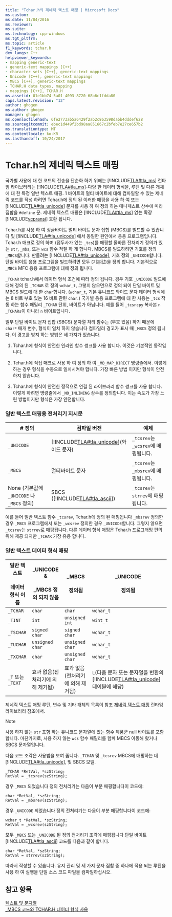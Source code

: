 ```yaml
---
title: "Tchar.h의 제네릭 텍스트 매핑 | Microsoft Docs"
ms.custom: 
ms.date: 11/04/2016
ms.reviewer: 
ms.suite: 
ms.technology: cpp-windows
ms.tgt_pltfrm: 
ms.topic: article
f1_keywords: tchar.h
dev_langs: C++
helpviewer_keywords:
- mapping generic-text
- generic-text mappings [C++]
- character sets [C++], generic-text mappings
- Unicode [C++], generic-text mappings
- MBCS [C++], generic-text mappings
- TCHAR.H data types, mapping
- mappings [C++], TCHAR.H
ms.assetid: 01e1bb74-5a01-4093-8720-68b6c1fdda80
caps.latest.revision: "12"
author: ghogen
ms.author: ghogen
manager: ghogen
ms.openlocfilehash: 6fe2773ab5a6429f2ab2c863598dabb4dddef628
ms.sourcegitcommit: ebec1d449f2bd98aa851667c2bfeb7e27ce657b2
ms.translationtype: MT
ms.contentlocale: ko-KR
ms.lasthandoff: 10/24/2017
---
```

# <a name="generic-text-mappings-in-tcharh"></a>Tchar.h의 제네릭 텍스트 매핑
국가별 사용에 대 한 코드의 전송을 단순화 하기 위해는 [!INCLUDE[TLA#tla_ms](../text/includes/tlasharptla_ms_md.md)] 런타임 라이브러리는 [!INCLUDE[TLA#tla_ms](../text/includes/tlasharptla_ms_md.md)]-다양 한 데이터 형식을, 루틴 및 다른 개체에 대 한 특정 일반 텍스트 매핑. 1 바이트의 멀티 바이트에 대해 컴파일할 수 있는 제네릭 코드를 작성 하려면 Tchar.h에 정의 된 이러한 매핑을 사용 하 여 또는 [!INCLUDE[TLA#tla_unicode](../atl-mfc-shared/reference/includes/tlasharptla_unicode_md.md)] 문자를 사용 하 여 정의 하는 매니페스트 상수에 따라 집합을 `#define` 문. 제네릭 텍스트 매핑은 [!INCLUDE[TLA#tla_ms](../text/includes/tlasharptla_ms_md.md)] 없는 확장 [!INCLUDE[vcpransi](../atl-mfc-shared/reference/includes/vcpransi_md.md)] 호환 됩니다.  
  
 Tchar.h를 사용 하 여 싱글바이트 멀티 바이트 문자 집합 (MBCS)를 빌드할 수 있습니다 및 [!INCLUDE[TLA#tla_unicode](../atl-mfc-shared/reference/includes/tlasharptla_unicode_md.md)] 에서 동일한 원인에서 응용 프로그램입니다. Tchar.h 매크로 정의 하며 (접두사가 있는 `_tcs`)를 매핑할 올바른 전처리기 정의가 있는 `str`, `_mbs`, 또는 `wcs` 함수 적절 하 게 합니다. MBCS를 빌드하려면 기호를 정의 `_MBCS`합니다. 만들려는 [!INCLUDE[TLA#tla_unicode](../atl-mfc-shared/reference/includes/tlasharptla_unicode_md.md)], 기호 정의 `_UNICODE`합니다. 단일 바이트 응용 프로그램을 빌드하려면 모두 (기본값)을 정의 합니다. 기본적으로 `_MBCS` MFC 응용 프로그램에 대해 정의 됩니다.  
  
 `_TCHAR` tchar.h에서 데이터 형식 조건에 따라 정의 됩니다. 경우 기호 `_UNICODE` 빌드에 대해 정의 된 `_TCHAR` 로 정의 `wchar_t`, 그렇지 않으면으로 정의 되어 단일 바이트 및 MBCS 빌드에 대 한 `char`합니다. (`wchar_t`, 기본 유니코드 와이드 문자 데이터 형식에는 8 비트 부호 있는 16 비트 관련 `char`.) 국가별 응용 프로그램에 대 한 사용는 `_tcs` 작동 하는 함수 패밀리 `_TCHAR` 단위, 바이트가 아닙니다. 예를 들어 `_tcsncpy` 복사본 `n` `_TCHARs`이 아니라 `n` 바이트입니다.  
  
 일부 단일 바이트 문자 집합 (SBCS) 문자열 처리 함수는 (부호 있음) 하기 때문에 `char*` 매개 변수, 형식이 일치 하지 않습니다 컴파일러 경고가 표시 때 `_MBCS` 정의 됩니다. 이 경고를 방지 하는 방법은 세 가지가 있습니다.  
  
1.  Tchar.h에 형식이 안전한 인라인 함수 썽크를 사용 합니다. 이것은 기본적인 동작입니다.  
  
2.  Tchar.h에 직접 매크로 사용 하 여 정의 하 여 `_MB_MAP_DIRECT` 명령줄에서. 이렇게 하는 경우 형식을 수동으로 일치시켜야 합니다. 가장 빠른 방법 이지만 형식이 안전 하지 않습니다.  
  
3.  Tchar.h에 형식이 안전한 정적으로 연결 된 라이브러리 함수 썽크를 사용 합니다. 이렇게 하려면 명령줄에서 `_NO_INLINING` 상수를 정의합니다. 이는 속도가 가장 느린 방법이지만 형식은 가장 안전합니다.  
  
### <a name="preprocessor-directives-for-generic-text-mappings"></a>일반 텍스트 매핑용 전처리기 지시문  
  
|# 정의|컴파일 버전|예제|  
|---------------|----------------------|-------------|  
|`_UNICODE`|[!INCLUDE[TLA#tla_unicode](../atl-mfc-shared/reference/includes/tlasharptla_unicode_md.md)](와이드 문자)|`_tcsrev`는 `_wcsrev`에 매핑됩니다.|  
|`_MBCS`|멀티바이트 문자|`_tcsrev`는 `_mbsrev`에 매핑됩니다.|  
|None (기본값에 `_UNICODE` 나 `_MBCS` 정의)|SBCS ([!INCLUDE[TLA#tla_ascii](../text/includes/tlasharptla_ascii_md.md)])|`_tcsrev`는 `strrev`에 매핑됩니다.|  
  
 예를 들어 일반 텍스트 함수 `_tcsrev`, Tchar.h에 정의 된 매핑됩니다 `_mbsrev` 정의한 경우 `_MBCS` 프로그램에서 또는 `_wcsrev` 정의한 경우 `_UNICODE`합니다. 그렇지 않으면 `_tcsrev`는 `strrev`로 매핑됩니다. 다른 데이터 형식 매핑은 Tchar.h 프로그래밍 편의 위해 제공 되지만 `_TCHAR` 가장 유용 합니다.  
  
### <a name="generic-text-data-type-mappings"></a>일반 텍스트 데이터 형식 매핑  
  
|일반 텍스트<br /><br /> 데이터 형식 이름|_UNICODE &<br /><br /> _MBCS 정의 되지 않음|_MBCS<br /><br /> 정의됨|_UNICODE<br /><br /> 정의됨|  
|--------------------------------------|----------------------------------------|------------------------|---------------------------|  
|`_TCHAR`|`char`|`char`|`wchar_t`|  
|`_TINT`|`int`|`unsigned int`|`wint_t`|  
|`_TSCHAR`|`signed char`|`signed char`|`wchar_t`|  
|`_TUCHAR`|`unsigned char`|`unsigned char`|`wchar_t`|  
|`_TXCHAR`|`char`|`unsigned char`|`wchar_t`|  
|`_T` 또는 `_TEXT`|효과 없음(전처리기에 의해 제거됨)|효과 없음(전처리기에 의해 제거됨)|`L`(다음 문자 또는 문자열을 변환의 [!INCLUDE[TLA#tla_unicode](../atl-mfc-shared/reference/includes/tlasharptla_unicode_md.md)] 테이블에 해당)|  
  
 제네릭 텍스트 매핑 루틴, 변수 및 기타 개체의 목록이 참조 [제네릭 텍스트 매핑](../c-runtime-library/generic-text-mappings.md) 런타임 라이브러리 참조에서.  
  
> [!NOTE]
>  사용 하지 않는 `str` 포함 하는 유니코드 문자열에 있는 함수 제품군 null 바이트를 포함 합니다. 마찬가지로, 사용 하지 않는 `wcs` 함수 패밀리를 함께 MBCS 이동해 왔거나 SBCS 문자열입니다.  
  
 다음 코드 조각은 사용법을 보여 줍니다. `_TCHAR` 및 `_tcsrev` MBCS에 매핑하는 데 [!INCLUDE[TLA#tla_unicode](../atl-mfc-shared/reference/includes/tlasharptla_unicode_md.md)], 및 SBCS 모델.  
  
```  
_TCHAR *RetVal, *szString;  
RetVal = _tcsrev(szString);  
```  
  
 경우 `_MBCS` 되었습니다 정의 전처리기는 다음이 부분 매핑합니다이 코드에:  
  
```  
char *RetVal, *szString;  
RetVal = _mbsrev(szString);  
```  
  
 경우 `_UNICODE` 되었습니다 정의 전처리기는 다음이 부분 매핑합니다이 코드에:  
  
```  
wchar_t *RetVal, *szString;  
RetVal = _wcsrev(szString);  
```  
  
 모두 `_MBCS` 또는 `_UNICODE` 된 정의 전처리기 조각에 매핑됩니다 단일 바이트 [!INCLUDE[TLA#tla_ascii](../text/includes/tlasharptla_ascii_md.md)] 코드를 다음과 같이 합니다.  
  
```  
char *RetVal, *szString;  
RetVal = strrev(szString);  
```  
  
 따라서 작성할 수 있습니다. 유지 관리 및 세 가지 문자 집합 중 하나에 적용 되는 루틴을 사용 하 여 실행을 단일 소스 코드 파일을 컴파일하십시오.  
  
## <a name="see-also"></a>참고 항목  
 [텍스트 및 문자열](../text/text-and-strings-in-visual-cpp.md)   
 [_MBCS 코드와 TCHAR.H 데이터 형식 사용](../text/using-tchar-h-data-types-with-mbcs-code.md)